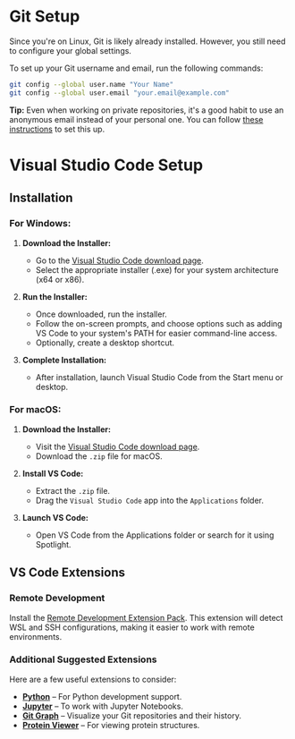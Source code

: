 # Git Setup

Since you're on Linux, Git is likely already installed. However, you still need to configure your global settings.

To set up your Git username and email, run the following commands:

```bash
git config --global user.name "Your Name"
git config --global user.email "your.email@example.com"
```

**Tip:** Even when working on private repositories, it's a good habit to use an anonymous email instead of your personal one. You can follow [these instructions](https://docs.github.com/en/account-and-profile/setting-up-and-managing-your-personal-account-on-github/managing-email-preferences/setting-your-commit-email-address) to set this up.

# Visual Studio Code Setup

## Installation

### For Windows:
1. **Download the Installer:**
   - Go to the [Visual Studio Code download page](https://code.visualstudio.com/Download).
   - Select the appropriate installer (.exe) for your system architecture (x64 or x86).

2. **Run the Installer:**
   - Once downloaded, run the installer.
   - Follow the on-screen prompts, and choose options such as adding VS Code to your system's PATH for easier command-line access.
   - Optionally, create a desktop shortcut.

3. **Complete Installation:**
   - After installation, launch Visual Studio Code from the Start menu or desktop.

### For macOS:
1. **Download the Installer:**
   - Visit the [Visual Studio Code download page](https://code.visualstudio.com/Download).
   - Download the `.zip` file for macOS.

2. **Install VS Code:**
   - Extract the `.zip` file.
   - Drag the `Visual Studio Code` app into the `Applications` folder.

3. **Launch VS Code:**
   - Open VS Code from the Applications folder or search for it using Spotlight.

## VS Code Extensions

### Remote Development
Install the [Remote Development Extension Pack](https://marketplace.visualstudio.com/items?itemName=ms-vscode-remote.vscode-remote-extensionpack). This extension will detect WSL and SSH configurations, making it easier to work with remote environments.

### Additional Suggested Extensions
Here are a few useful extensions to consider:

- **[Python](https://marketplace.visualstudio.com/items?itemName=ms-python.python)** – For Python development support.
- **[Jupyter](https://marketplace.visualstudio.com/items?itemName=ms-toolsai.jupyter)** – To work with Jupyter Notebooks.
- **[Git Graph](https://marketplace.visualstudio.com/items?itemName=mhutchie.git-graph)** – Visualize your Git repositories and their history.
- **[Protein Viewer](https://marketplace.visualstudio.com/items?itemName=ArianJamasb.protein-viewer)** – For viewing protein structures.
